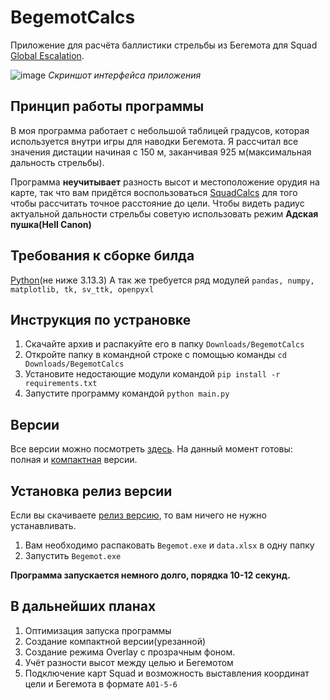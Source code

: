 # BegemotCalcs

Приложение для расчёта баллистики стрельбы из Бегемота для Squad [Global Escalation](https://steamcommunity.com/sharedfiles/filedetails/3014073690).

![image](https://github.com/user-attachments/assets/d0751bf9-b63c-49f6-8aab-94575bba1349)
*Скриншот интерфейса приложения*

## Принцип работы программы

В моя программа работает с небольшой таблицей градусов, которая используется внутри игры для наводки Бегемота. Я рассчитал все значения дистации начиная с 150 м, заканчивая 925 м(максимальная дальность стрельбы).

Программа **неучитывает** разность высот и местоположение орудия на карте, так что вам придётся воспользоваться [SquadCalcs](https://squadcalc.app/?map=Belaya) для того чтобы рассчитать точное расстояние до цели. Чтобы видеть радиус актуальной дальности стрельбы советую использовать режим **Адская пушка(Hell Canon)**

## Требования к сборке билда

[Python](https://www.python.org/downloads/)(не ниже 3.13.3)
А так же требуется ряд модулей `pandas, numpy, matplotlib, tk, sv_ttk, openpyxl`

## Инструкция по устрановке

1. Скачайте архив и распакуйте его в папку
   `Downloads/BegemotCalcs`
3. Откройте папку в командной строке c помощью команды
   `cd Downloads/BegemotCalcs`
4. Установите недостающие модули командой
   `pip install -r requirements.txt`
5. Запустите программу командой
   `python main.py`

## Версии
Все версии можно посмотреть [здесь](https://github.com/FastGEUS/BegemotCalcs/releases). На данный момент готовы: полная и [компактная](https://github.com/FastGEUS/BegemotCalcs/tree/compact-version) версии.

## Установка релиз версии
Если вы скачиваете [релиз версию](https://github.com/FastGEUS/BegemotCalcs/releases), то вам ничего не нужно устанавливать. 
1. Вам необходимо распаковать `Begemot.exe` и `data.xlsx` в одну папку
2. Запустить `Begemot.exe`

**Программа запускается немного долго, порядка 10-12 секунд.**

## В дальнейших планах

1. Оптимизация запуска программы
2. Создание компактной версии(урезанной)
3. Создание режима Overlay с прозрачным фоном.
4. Учёт разности высот между целью и Бегемотом
5. Подключение карт Squad и возможность выставления координат цели и Бегемота в формате `A01-5-6`
